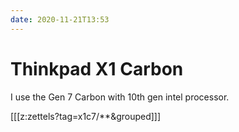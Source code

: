 ```yaml
---
date: 2020-11-21T13:53
---
```


# Thinkpad X1 Carbon

I use the Gen 7 Carbon with 10th gen intel processor.

[[[z:zettels?tag=x1c7/**&grouped]]]
